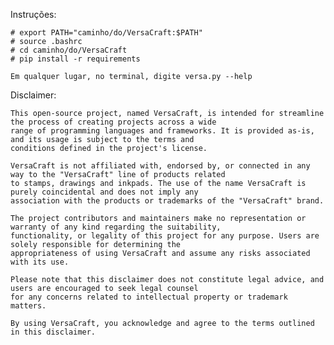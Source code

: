 Instruções:

    # export PATH="caminho/do/VersaCraft:$PATH"
    # source .bashrc
    # cd caminho/do/VersaCraft
    # pip install -r requirements

    Em qualquer lugar, no terminal, digite versa.py --help

Disclaimer:

    This open-source project, named VersaCraft, is intended for streamline the process of creating projects across a wide
    range of programming languages and frameworks. It is provided as-is, and its usage is subject to the terms and
    conditions defined in the project's license.
    
    VersaCraft is not affiliated with, endorsed by, or connected in any way to the "VersaCraft" line of products related
    to stamps, drawings and inkpads. The use of the name VersaCraft is purely coincidental and does not imply any
    association with the products or trademarks of the "VersaCraft" brand.
    
    The project contributors and maintainers make no representation or warranty of any kind regarding the suitability,
    functionality, or legality of this project for any purpose. Users are solely responsible for determining the
    appropriateness of using VersaCraft and assume any risks associated with its use.
    
    Please note that this disclaimer does not constitute legal advice, and users are encouraged to seek legal counsel
    for any concerns related to intellectual property or trademark matters.
    
    By using VersaCraft, you acknowledge and agree to the terms outlined in this disclaimer.
